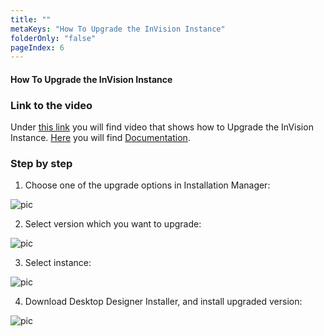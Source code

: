 ```yaml
---
title: ""
metaKeys: "How To Upgrade the InVision Instance"
folderOnly: "false"
pageIndex: 6
---
```


#### How To Upgrade the InVision Instance

### Link to the video

Under [this link](https://profitbasedocs.blob.core.windows.net/videos/Installation%20and%20Setup%20-%20upgrading%20of%20%20the%20InVision%20instance.mp4) you will find video that shows how to Upgrade the InVision Instance. [Here](../installation.md) you will find [Documentation](../installation.md).
<br/>


### Step by step

1. Choose one of the upgrade options in Installation Manager:

![pic](https://profitbasedocs.blob.core.windows.net/images/HTupInvIn%20(1).png)

2. Select version which you want to upgrade:

![pic](https://profitbasedocs.blob.core.windows.net/images/HTupInvIn%20(2).png)

3. Select instance:

![pic](https://profitbasedocs.blob.core.windows.net/images/HTupInvIn%20(3).png)

4. Download Desktop Designer Installer, and install upgraded version:

![pic](https://profitbasedocs.blob.core.windows.net/images/HTupInvIn%20(4).png)